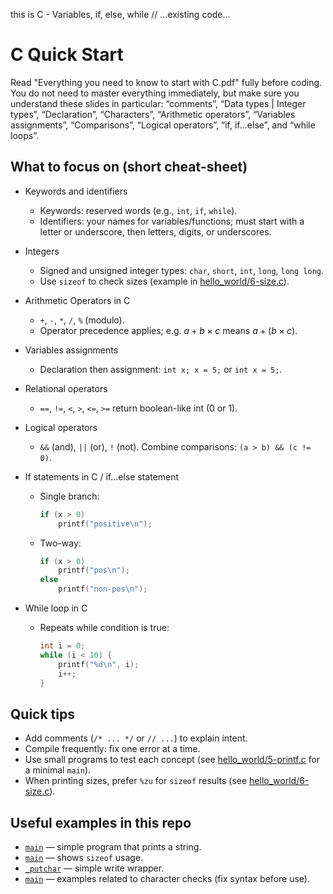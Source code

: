 this is C - Variables, if, else, while
// ...existing code...
# C Quick Start

Read "Everything you need to know to start with C.pdf" fully before coding. You do not need to master everything immediately, but make sure you understand these slides in particular: “comments”, “Data types | Integer types”, “Declaration”, “Characters”, “Arithmetic operators”, “Variables assignments”, “Comparisons”, “Logical operators”, “if, if…else”, and “while loops”.

## What to focus on (short cheat-sheet)

- Keywords and identifiers  
  - Keywords: reserved words (e.g., `int`, `if`, `while`).  
  - Identifiers: your names for variables/functions; must start with a letter or underscore, then letters, digits, or underscores.

- Integers  
  - Signed and unsigned integer types: `char`, `short`, `int`, `long`, `long long`.  
  - Use `sizeof` to check sizes (example in [hello_world/6-size.c](hello_world/6-size.c)).

- Arithmetic Operators in C  
  - `+`, `-`, `*`, `/`, `%` (modulo).  
  - Operator precedence applies; e.g. $a + b \times c$ means $a + (b \times c)$.

- Variables assignments  
  - Declaration then assignment: `int x; x = 5;` or `int x = 5;`.

- Relational operators  
  - `==`, `!=`, `<`, `>`, `<=`, `>=` return boolean-like int (0 or 1).

- Logical operators  
  - `&&` (and), `||` (or), `!` (not). Combine comparisons: `(a > b) && (c != 0)`.

- If statements in C / if…else statement  
  - Single branch:
    ```c
    if (x > 0)
        printf("positive\n");
    ```
  - Two-way:
    ```c
    if (x > 0)
        printf("pos\n");
    else
        printf("non-pos\n");
    ```

- While loop in C  
  - Repeats while condition is true:
    ```c
    int i = 0;
    while (i < 10) {
        printf("%d\n", i);
        i++;
    }
    ```

## Quick tips
- Add comments (`/* ... */` or `// ...`) to explain intent.  
- Compile frequently: fix one error at a time.  
- Use small programs to test each concept (see [hello_world/5-printf.c](hello_world/5-printf.c) for a minimal `main`).  
- When printing sizes, prefer `%zu` for `sizeof` results (see [hello_world/6-size.c](hello_world/6-size.c)).

## Useful examples in this repo
- [`main`](hello_world/5-printf.c) — simple program that prints a string.  
- [`main`](hello_world/6-size.c) — shows `sizeof` usage.  
- [`_putchar`](_putchar.c) — simple write wrapper.  
- [`main`](0-isupper.c) — examples related to character checks (fix syntax before use).

